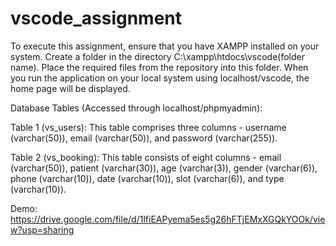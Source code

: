 # vscode_assignment
To execute this assignment, ensure that you have XAMPP installed on your system. Create a folder in the directory C:\xampp\htdocs\vscode(folder name). Place the required files from the repository into this folder. When you run the application on your local system using localhost/vscode, the home page will be displayed.

Database Tables (Accessed through localhost/phpmyadmin):

Table 1 (vs_users):
This table comprises three columns - username (varchar(50)), email (varchar(50)), and password (varchar(255)).

Table 2 (vs_booking):
This table consists of eight columns - email (varchar(50)), patient (varchar(30)), age (varchar(3)), gender (varchar(6)), phone (varchar(10)), date (varchar(10)), slot (varchar(6)), and type (varchar(10)).

Demo: https://drive.google.com/file/d/1lfiEAPyema5es5g26hFTjEMxXGQkYOOk/view?usp=sharing 


